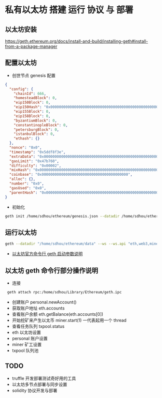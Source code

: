 # 私有以太坊 搭建 运行 协议 与 部署

## 以太坊安装

https://geth.ethereum.org/docs/install-and-build/installing-geth#install-from-a-package-manager

## 配置以太坊

- 创世节点 genesis 配置

```json
{
  "config": {
    "chainId": 666,
    "homesteadBlock": 0,
    "eip150Block": 0,
    "eip150Hash": "0x0000000000000000000000000000000000000000000000000000000000000000",
    "eip155Block": 0,
    "eip158Block": 0,
    "byzantiumBlock": 0,
    "constantinopleBlock": 0,
    "petersburgBlock": 0,
    "istanbulBlock": 0,
    "ethash": {}
  },
  "nonce": "0x0",
  "timestamp": "0x5ddf8f3e",
  "extraData": "0x0000000000000000000000000000000000000000000000000000000000000000",
  "gasLimit": "0x47b760",
  "difficulty": "0x00002",
  "mixHash": "0x0000000000000000000000000000000000000000000000000000000000000000",
  "coinbase": "0x0000000000000000000000000000000000000000",
  "alloc": {},
  "number": "0x0",
  "gasUsed": "0x0",
  "parentHash": "0x0000000000000000000000000000000000000000000000000000000000000000"
}
```

- 初始化

```bash
geth init /home/sdhou/ethereum/genesis.json --datadir /home/sdhou/ethereum/data
```

## 运行以太坊

```bash
geth --datadir "/home/sdhou/ethereum/data" --ws --ws.api "eth,web3,miner,admin,personal,net,txpool" --ws.origins "*" --nodiscover --networkid 15 --allow-insecure-unlock --ipcpath ~/Library/Ethereum/geth.ipc --http --http.port 3334 --unlock 0x350c9229a136736c053b3adc9b6d50a522e9dda4 --password pwd --mine --miner.threads 1
```

- [以太坊官方命令行 geth 启动参数说明](https://geth.ethereum.org/docs/interface/command-line-options)

## 以太坊 geth 命令行部分操作说明

- 连接

```bash
 geth attach rpc:/home/sdhou/Library/Ethereum/geth.ipc
```

- 创建账户 personal.newAccount()
- 获取账户地址 eth.accounts
- 查看账户余额 eth.getBalance(eth.accounts[0])
- 开始挖矿来产生以太币 miner.start(1) 一代表起用一个 thread
- 查看任务队列 txpool.status
- eth 以太坊设置
- personal 账户设置
- miner 矿工设置
- txpool 队列池

## TODO

- truffle 开发部署测试奇好用的工具
- 以太坊多节点部署与同步设置
- solidity 协议开发与部署
